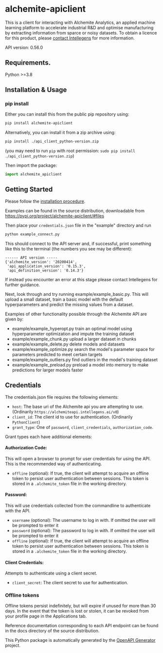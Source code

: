 # alchemite-apiclient

This is a client for interacting with Alchemite Analytics, an applied machine learning platform to accelerate industrial
R&D and optimise manufacturing by extracting information from sparce or noisy datasets.
To obtain a licence for this product, please [contact Intellegens](https://intellegens.com/contact-us/) for more information.

API version: 0.56.0

## Requirements.

Python >=3.8

## Installation & Usage
### pip install
Either you can install this from the public pip repository using:

```sh
pip install alchemite-apiclient
```

Alternatively, you can install it from a zip archive using:

```sh
pip install ./api_client_python-version.zip
```
(you may need to run `pip` with root permission: `sudo pip install ./api_client_python-version.zip`)

Then import the package:
```python
import alchemite_apiclient
```

## Getting Started

Please follow the [installation procedure](#installation--usage).

Examples can be found in the source distribution, downloadable from https://pypi.org/project/alchemite-apiclient/#files

Then place your `credentials.json` file in the "example" directory and run
```bash
python example_connect.py
```
This should connect to the API server and, if successful, print something like this to the terminal (the numbers you see may be different):
```
------ API version -----
{'alchemite_version': '20200414',
 'api_application_version': '0.15.3',
 'api_definition_version': '0.14.3'}
```
If instead you encounter an error at this stage please contact Intellegens for further guidance.

Next, look through and try running example/example_basic.py.  This will upload a small dataset, train a basic model with the default hyperparameters and predict the missing values from a dataset.

Examples of other functionality possible through the Alchemite API are given by:
- example/example_hyperopt.py train an optimal model using hyperparameter optimization and impute the training dataset
- example/example_chunk.py upload a larger dataset in chunks
- example/example_delete.py delete models and datasets
- example/example_optimize.py search the model's parameter space for parameters predicted to meet certain targets
- example/example_outliers.py find outliers in the model's training dataset
- example/example_preload.py preload a model into memory to make predictions for larger models faster

## Credentials

The credentials.json file requires the following elements:
- `host`: The base uri of the Alchemite api you are attempting to use. (Ordinarily `https://alchemiteapi.intellegens.ai/v0`)
- `client_id`: The client id to use for authentication. (Ordinarily `PythonClient`)
- `grant_type`: One of `password`, `client_credentials`, `authorization_code`.

Grant types each have additional elements:
#### Authorization Code:
This will open a browser to prompt for user credentials for using the API. This is the recommended way of authenticating.
- `offline` (optional): If true, the client will attempt to acquire an offline token to persist user authentication between sessions. This token is stored in a `.alchemite_token` file in the working directory.

#### Password:
This will use credentials collected from the commandline to authenticate with the API.
- `username` (optional): The username to log in with. If omitted the user will be prompted to enter it
- `password` (optional): The password to log in with. If omitted the user will be prompted to enter it
- `offline` (optional): If true, the client will attempt to acquire an offline token to persist user authentication between sessions. This token is stored in a `.alchemite_token` file in the working directory.

#### Client Credentials:
Attempts to authenticate using a client secret.
- `client_secret`: The client secret to use for authentication.

### Offline tokens
Offline tokens persist indefinitely, but will expire if unused for more than 30 days.
In the event that the token is lost or stolen, it can be revoked from your profile page in the Applications tab.

Reference documentation corresponding to each API endpoint can be found in the docs directory of the source distribution.

This Python package is automatically generated by the [OpenAPI Generator](https://openapi-generator.tech) project.
